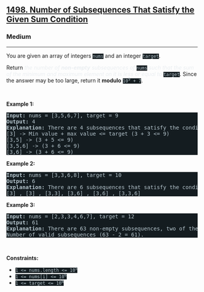 <h2><a href="https://leetcode.com/problems/number-of-subsequences-that-satisfy-the-given-sum-condition/">1498. Number of Subsequences That Satisfy the Given Sum Condition</a></h2><h3>Medium</h3><hr><div><p>You are given an array of integers <code style="background-color: rgb(20, 28, 32) !important; color: rgb(183, 198, 205) !important;">nums</code> and an integer <code style="background-color: rgb(20, 28, 32) !important; color: rgb(183, 198, 205) !important;">target</code>.</p>

<p>Return <em style="color: rgb(234, 238, 241) !important;">the number of <strong>non-empty</strong> subsequences of </em><code style="background-color: rgb(20, 28, 32) !important; color: rgb(183, 198, 205) !important;">nums</code><em style="color: rgb(234, 238, 241) !important;"> such that the sum of the minimum and maximum element on it is less or equal to </em><code style="background-color: rgb(20, 28, 32) !important; color: rgb(183, 198, 205) !important;">target</code>. Since the answer may be too large, return it <strong>modulo</strong> <code style="background-color: rgb(20, 28, 32) !important; color: rgb(183, 198, 205) !important;">10<sup>9</sup> + 7</code>.</p>

<p>&nbsp;</p>
<p><strong class="example">Example 1:</strong></p>

<pre style="background-color: rgb(20, 28, 32) !important; color: rgb(182, 198, 206) !important;"><strong>Input:</strong> nums = [3,5,6,7], target = 9
<strong>Output:</strong> 4
<strong>Explanation:</strong> There are 4 subsequences that satisfy the condition.
[3] -&gt; Min value + max value &lt;= target (3 + 3 &lt;= 9)
[3,5] -&gt; (3 + 5 &lt;= 9)
[3,5,6] -&gt; (3 + 6 &lt;= 9)
[3,6] -&gt; (3 + 6 &lt;= 9)
</pre>

<p><strong class="example">Example 2:</strong></p>

<pre style="background-color: rgb(20, 28, 32) !important; color: rgb(182, 198, 206) !important;"><strong>Input:</strong> nums = [3,3,6,8], target = 10
<strong>Output:</strong> 6
<strong>Explanation:</strong> There are 6 subsequences that satisfy the condition. (nums can have repeated numbers).
[3] , [3] , [3,3], [3,6] , [3,6] , [3,3,6]
</pre>

<p><strong class="example">Example 3:</strong></p>

<pre style="background-color: rgb(20, 28, 32) !important; color: rgb(182, 198, 206) !important;"><strong>Input:</strong> nums = [2,3,3,4,6,7], target = 12
<strong>Output:</strong> 61
<strong>Explanation:</strong> There are 63 non-empty subsequences, two of them do not satisfy the condition ([6,7], [7]).
Number of valid subsequences (63 - 2 = 61).
</pre>

<p>&nbsp;</p>
<p><strong>Constraints:</strong></p>

<ul>
	<li><code style="background-color: rgb(20, 28, 32) !important; color: rgb(183, 198, 205) !important;">1 &lt;= nums.length &lt;= 10<sup>5</sup></code></li>
	<li><code style="background-color: rgb(20, 28, 32) !important; color: rgb(183, 198, 205) !important;">1 &lt;= nums[i] &lt;= 10<sup>6</sup></code></li>
	<li><code style="background-color: rgb(20, 28, 32) !important; color: rgb(183, 198, 205) !important;">1 &lt;= target &lt;= 10<sup>6</sup></code></li>
</ul>
</div>